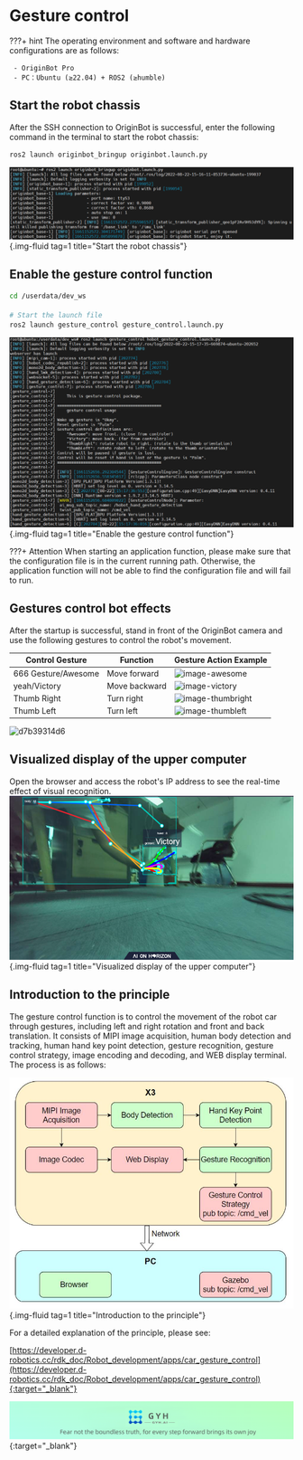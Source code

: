 # **Gesture control**

???+ hint
    The operating environment and software and hardware configurations are as follows:
    

     - OriginBot Pro
     - PC：Ubuntu (≥22.04) + ROS2 (≥humble)



## **Start the robot chassis**

After the SSH connection to OriginBot is successful, enter the following command in the terminal to start the robot chassis:

```bash
ros2 launch originbot_bringup originbot.launch.py
```

![image-20220822151626109](../../assets/img/navigation/image-20220822151626109.png){.img-fluid tag=1 title="Start the robot chassis"}



## **Enable the gesture control function**

``` bash
cd /userdata/dev_ws

# Start the launch file
ros2 launch gesture_control gesture_control.launch.py
```

![image-20220822151747385](../../assets/img/gesture_control/image-20220822151747385.png){.img-fluid tag=1 title="Enable the gesture control function"}

???+ Attention
    When starting an application function, please make sure that the configuration file is in the current running path. Otherwise, the application function will not be able to find the configuration file and will fail to run.



## **Gestures control bot effects**

After the startup is successful, stand in front of the OriginBot camera and use the following gestures to control the robot's movement.



|Control Gesture	|Function	|Gesture Action Example|
|-|-|-|
|666 Gesture/Awesome|	Move forward|	![image-awesome](https://developer.d-robotics.cc/rdk_doc/assets/images/image-awesome-a47b44f9f6d0425d7e88ec2f05b64d16.jpeg)|
|yeah/Victory|	Move backward|	![image-victory](https://developer.d-robotics.cc/rdk_doc/assets/images/image-victory-13c483b7b905156f2c5ced2abf0edaee.jpeg)|
|Thumb Right|	Turn right|	![image-thumbright](https://developer.d-robotics.cc/rdk_doc/assets/images/image-thumbright-ec85f3a3a20cd2b2944e284e318adb11.jpeg)|
|Thumb Left|	Turn left	|![image-thumbleft](https://developer.d-robotics.cc/rdk_doc/assets/images/image-thumbleft-dc4842190d5dcf6b2f96907125df97dd.jpeg)|


![d7b39314d6](../../assets/img/gesture_control/d7b39314d6.gif)




## **Visualized display of the upper computer**

Open the browser and access the robot's IP address to see the real-time effect of visual recognition.
![image-20220922173203208](../../assets/img/gesture_control/image-20220922173203208.png){.img-fluid tag=1 title="Visualized display of the upper computer"}



## **Introduction to the principle**

The gesture control function is to control the movement of the robot car through gestures, including left and right rotation and front and back translation. It consists of MIPI image acquisition, human body detection and tracking, human hand key point detection, gesture recognition, gesture control strategy, image encoding and decoding, and WEB display terminal. The process is as follows:

![20220922181402](../../assets/img/gesture_control/workflow_en.png){.img-fluid tag=1 title="Introduction to the principle"}

For a detailed explanation of the principle, please see:

[https://developer.d-robotics.cc/rdk_doc/Robot_development/apps/car_gesture_control](https://developer.d-robotics.cc/rdk_doc/Robot_development/apps/car_gesture_control){:target="_blank"}

[![图片1](../../assets/img/footer_en.png)](https://www.guyuehome.com/){:target="_blank"}

